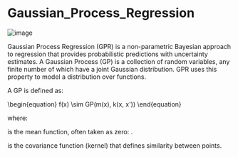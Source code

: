 # Gaussian_Process_Regression

![image](https://github.com/user-attachments/assets/ed1ec577-7085-4695-857c-14b2bbacfd41)

Gaussian Process Regression (GPR) is a non-parametric Bayesian approach to regression that provides probabilistic predictions with uncertainty estimates. A Gaussian Process (GP) is a collection of random variables, any finite number of which have a joint Gaussian distribution. GPR uses this property to model a distribution over functions.

A GP is defined as:

\begin{equation}
f(x) \sim GP(m(x), k(x, x'))
\end{equation}

where:

 is the mean function, often taken as zero: .

 is the covariance function (kernel) that defines similarity between points.
